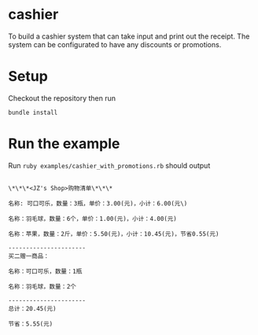 # cashier

To build a cashier system that can take input and print out the receipt.
The system can be configurated to have any discounts or promotions.

# Setup
Checkout the repository then run
```
bundle install
```

# Run the example
Run `ruby examples/cashier_with_promotions.rb` should output

```

\*\*\*<JZ's Shop>购物清单\*\*\*

名称: 可口可乐，数量：3瓶，单价：3.00(元)，小计：6.00(元\)

名称：羽毛球，数量：6个，单价：1.00(元)，小计：4.00(元)

名称：苹果，数量：2斤，单价：5.50(元)，小计：10.45(元)，节省0.55(元)

----------------------
买二赠一商品：

名称：可口可乐，数量：1瓶

名称：羽毛球，数量：2个

----------------------
总计：20.45(元)

节省：5.55(元)

```
